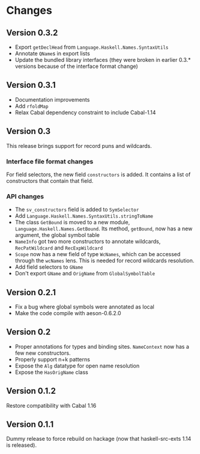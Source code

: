 Changes
=======

Version 0.3.2
-------------

* Export `getDeclHead` from `Language.Haskell.Names.SyntaxUtils`
* Annotate `QName`s in export lists
* Update the bundled library interfaces (they were broken in earlier 0.3.*
  versions because of the interface format change)

Version 0.3.1
-------------

* Documentation improvements
* Add `rfoldMap`
* Relax Cabal dependency constraint to include Cabal-1.14

Version 0.3
-----------

This release brings support for record puns and wildcards.

### Interface file format changes

For field selectors, the new field `constructors` is added. It contains a list
of constructors that contain that field.

### API changes

* The `sv_constructors` field is added to `SymSelector`
* Add `Language.Haskell.Names.SyntaxUtils.stringToName`
* The class `GetBound` is moved to a new module,
  `Language.Haskell.Names.GetBound`. Its method, `getBound`, now has a new
  argument, the global symbol table
* `NameInfo` got two more constructors to annotate wildcards,
  `RecPatWildcard` and `RecExpWildcard`
* `Scope` now has a new field of type `WcNames`, which can be accessed
  through the `wcNames` lens. This is needed for record wildcards
  resolution.
* Add field selectors to `GName`
* Don't export `GName` and `OrigName` from `GlobalSymbolTable`


Version 0.2.1
-------------

* Fix a bug where global symbols were annotated as local
* Make the code compile with aeson-0.6.2.0

Version 0.2
-------------

* Proper annotations for types and binding sites. `NameContext` now has a few
  new constructors.
* Properly support n+k patterns
* Expose the `Alg` datatype for open name resolution
* Expose the `HasOrigName` class

Version 0.1.2
-------------

Restore compatibility with Cabal 1.16

Version 0.1.1
-------------

Dummy release to force rebuild on hackage (now that haskell-src-exts 1.14 is
released).

